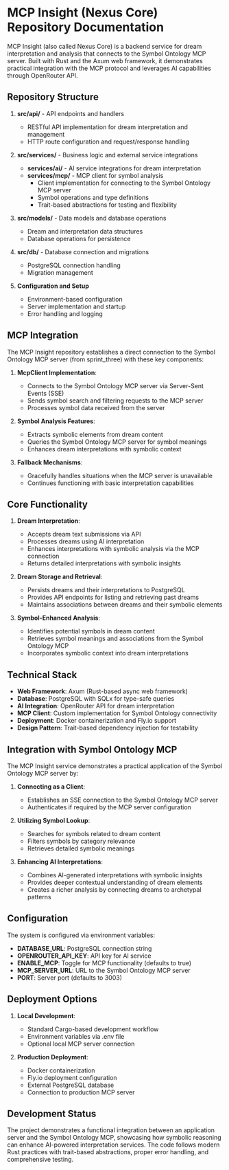 # MCP Insight (Nexus Core) Repository Documentation

MCP Insight (also called Nexus Core) is a backend service for dream interpretation and analysis that connects to the Symbol Ontology MCP server. Built with Rust and the Axum web framework, it demonstrates practical integration with the MCP protocol and leverages AI capabilities through OpenRouter API.

## Repository Structure

1. **src/api/** - API endpoints and handlers

   - RESTful API implementation for dream interpretation and management
   - HTTP route configuration and request/response handling

2. **src/services/** - Business logic and external service integrations

   - **services/ai/** - AI service integrations for dream interpretation
   - **services/mcp/** - MCP client for symbol analysis
     - Client implementation for connecting to the Symbol Ontology MCP server
     - Symbol operations and type definitions
     - Trait-based abstractions for testing and flexibility

3. **src/models/** - Data models and database operations

   - Dream and interpretation data structures
   - Database operations for persistence

4. **src/db/** - Database connection and migrations

   - PostgreSQL connection handling
   - Migration management

5. **Configuration and Setup**
   - Environment-based configuration
   - Server implementation and startup
   - Error handling and logging

## MCP Integration

The MCP Insight repository establishes a direct connection to the Symbol Ontology MCP server (from sprint_three) with these key components:

1. **McpClient Implementation**:

   - Connects to the Symbol Ontology MCP server via Server-Sent Events (SSE)
   - Sends symbol search and filtering requests to the MCP server
   - Processes symbol data received from the server

2. **Symbol Analysis Features**:

   - Extracts symbolic elements from dream content
   - Queries the Symbol Ontology MCP server for symbol meanings
   - Enhances dream interpretations with symbolic context

3. **Fallback Mechanisms**:
   - Gracefully handles situations when the MCP server is unavailable
   - Continues functioning with basic interpretation capabilities

## Core Functionality

1. **Dream Interpretation**:

   - Accepts dream text submissions via API
   - Processes dreams using AI interpretation
   - Enhances interpretations with symbolic analysis via the MCP connection
   - Returns detailed interpretations with symbolic insights

2. **Dream Storage and Retrieval**:

   - Persists dreams and their interpretations to PostgreSQL
   - Provides API endpoints for listing and retrieving past dreams
   - Maintains associations between dreams and their symbolic elements

3. **Symbol-Enhanced Analysis**:
   - Identifies potential symbols in dream content
   - Retrieves symbol meanings and associations from the Symbol Ontology MCP
   - Incorporates symbolic context into dream interpretations

## Technical Stack

- **Web Framework**: Axum (Rust-based async web framework)
- **Database**: PostgreSQL with SQLx for type-safe queries
- **AI Integration**: OpenRouter API for dream interpretation
- **MCP Client**: Custom implementation for Symbol Ontology connectivity
- **Deployment**: Docker containerization and Fly.io support
- **Design Pattern**: Trait-based dependency injection for testability

## Integration with Symbol Ontology MCP

The MCP Insight service demonstrates a practical application of the Symbol Ontology MCP server by:

1. **Connecting as a Client**:

   - Establishes an SSE connection to the Symbol Ontology MCP server
   - Authenticates if required by the MCP server configuration

2. **Utilizing Symbol Lookup**:

   - Searches for symbols related to dream content
   - Filters symbols by category relevance
   - Retrieves detailed symbolic meanings

3. **Enhancing AI Interpretations**:
   - Combines AI-generated interpretations with symbolic insights
   - Provides deeper contextual understanding of dream elements
   - Creates a richer analysis by connecting dreams to archetypal patterns

## Configuration

The system is configured via environment variables:

- **DATABASE_URL**: PostgreSQL connection string
- **OPENROUTER_API_KEY**: API key for AI service
- **ENABLE_MCP**: Toggle for MCP functionality (defaults to true)
- **MCP_SERVER_URL**: URL to the Symbol Ontology MCP server
- **PORT**: Server port (defaults to 3003)

## Deployment Options

1. **Local Development**:

   - Standard Cargo-based development workflow
   - Environment variables via .env file
   - Optional local MCP server connection

2. **Production Deployment**:
   - Docker containerization
   - Fly.io deployment configuration
   - External PostgreSQL database
   - Connection to production MCP server

## Development Status

The project demonstrates a functional integration between an application server and the Symbol Ontology MCP, showcasing how symbolic reasoning can enhance AI-powered interpretation services. The code follows modern Rust practices with trait-based abstractions, proper error handling, and comprehensive testing.
